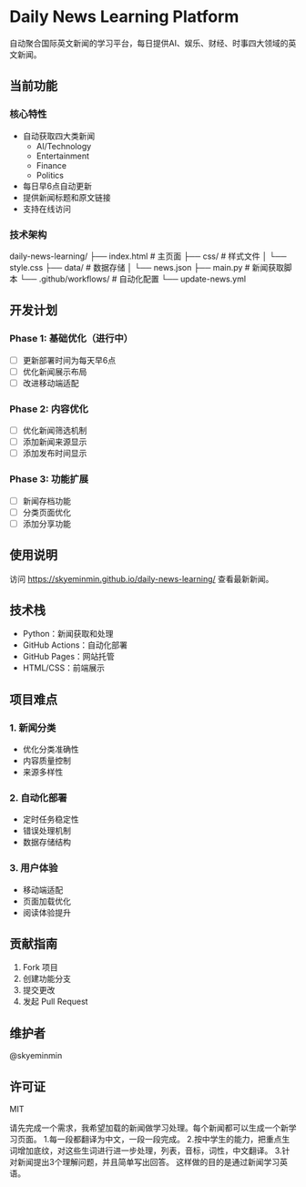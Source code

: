 # Daily News Learning Platform

自动聚合国际英文新闻的学习平台，每日提供AI、娱乐、财经、时事四大领域的英文新闻。

## 当前功能

### 核心特性
- 自动获取四大类新闻
  - AI/Technology
  - Entertainment
  - Finance
  - Politics
- 每日早6点自动更新
- 提供新闻标题和原文链接
- 支持在线访问

### 技术架构
daily-news-learning/ ├── index.html # 主页面 ├── css/ # 样式文件 │ └── style.css
├── data/ # 数据存储 │ └── news.json
├── main.py # 新闻获取脚本 └── .github/workflows/ # 自动化配置 └── update-news.yml

## 开发计划

### Phase 1: 基础优化（进行中）
- [ ] 更新部署时间为每天早6点
- [ ] 优化新闻展示布局
- [ ] 改进移动端适配

### Phase 2: 内容优化
- [ ] 优化新闻筛选机制
- [ ] 添加新闻来源显示
- [ ] 添加发布时间显示

### Phase 3: 功能扩展
- [ ] 新闻存档功能
- [ ] 分类页面优化
- [ ] 添加分享功能

## 使用说明
访问 https://skyeminmin.github.io/daily-news-learning/ 查看最新新闻。

## 技术栈
- Python：新闻获取和处理
- GitHub Actions：自动化部署
- GitHub Pages：网站托管
- HTML/CSS：前端展示

## 项目难点

### 1. 新闻分类
- 优化分类准确性
- 内容质量控制
- 来源多样性

### 2. 自动化部署
- 定时任务稳定性
- 错误处理机制
- 数据存储结构

### 3. 用户体验
- 移动端适配
- 页面加载优化
- 阅读体验提升

## 贡献指南
1. Fork 项目
2. 创建功能分支
3. 提交更改
4. 发起 Pull Request

## 维护者
@skyeminmin

## 许可证
MIT


请先完成一个需求，我希望加载的新闻做学习处理。每个新闻都可以生成一个新学习页面。
1.每一段都翻译为中文，一段一段完成。
2.按中学生的能力，把重点生词增加底纹，对这些生词进行进一步处理，列表，音标，词性，中文翻译。
3.针对新闻提出3个理解问题，并且简单写出回答。
这样做的目的是通过新闻学习英语。
